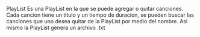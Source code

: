 PlayList
Es una PlayList en la que se puede agregar o quitar canciones. Cada cancion tiene un titulo y un tiempo de duracion, se pueden buscar las canciones que uno desea quitar de la PlayList por medio del nombre. Asi mismo la PlayList genera un archivo .txt 
